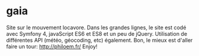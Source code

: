 # gaia
Site sur le mouvement locavore.
Dans les grandes lignes, le site est codé avec Symfony 4, javaScript ES6 et ES8 et un peu de jQuery.
Utilisation de différentes API (météo, géocoding, etc) également.
Bon, le mieux est d'aller faire un tour: http://philoem.fr/
Enjoy!

